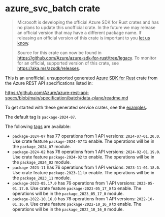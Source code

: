 # azure_svc_batch crate

> Microsoft is developing the official Azure SDK for Rust crates and has no plans to update this unofficial crate.
> In the future we may release an official version that may have a different package name.
> If releasing an official version of this crate is important to you [let us know](https://github.com/Azure/azure-sdk-for-rust/issues/new/choose).
>
> Source for this crate can now be found in <https://github.com/Azure/azure-sdk-for-rust/tree/legacy>.
> To monitor for an official, supported version of this crate, see <https://aka.ms/azsdk/releases>.

This is an unofficial, unsupported generated [Azure SDK for Rust](https://github.com/Azure/azure-sdk-for-rust/tree/legacy) crate from the Azure REST API specifications listed in:

https://github.com/Azure/azure-rest-api-specs/blob/main/specification/batch/data-plane/readme.md

To get started with these generated service crates, see the [examples](https://github.com/Azure/azure-sdk-for-rust/blob/legacy/services/README.md#examples).

The default tag is `package-2024-07`.

The following [tags](https://github.com/Azure/azure-sdk-for-rust/blob/legacy/services/tags.md) are available:

- `package-2024-07` has 77 operations from 1 API versions: `2024-07-01.20.0`. Use crate feature `package-2024-07` to enable. The operations will be in the `package_2024_07` module.
- `package-2024-02` has 76 operations from 1 API versions: `2024-02-01.19.0`. Use crate feature `package-2024-02` to enable. The operations will be in the `package_2024_02` module.
- `package-2023-11` has 76 operations from 1 API versions: `2023-11-01.18.0`. Use crate feature `package-2023-11` to enable. The operations will be in the `package_2023_11` module.
- `package-2023-05.17.0` has 76 operations from 1 API versions: `2023-05-01.17.0`. Use crate feature `package-2023-05_17_0` to enable. The operations will be in the `package_2023_05_17_0` module.
- `package-2022-10.16.0` has 78 operations from 1 API versions: `2022-10-01.16.0`. Use crate feature `package-2022-10_16_0` to enable. The operations will be in the `package_2022_10_16_0` module.